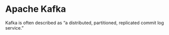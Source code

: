 # Apache Kafka

Kafka is often described as “a distributed, partitioned, replicated commit log service.”